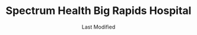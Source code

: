 ---
layout: location-page
date: Last Modified
description: "Local COVID-19 testing is available at Spectrum Health Big Rapids Hospital in Big Rapids, Michigan, USA."
permalink: "locations/michigan/big-rapids/spectrum-health-big-rapids-hospital/"
tags:
  - locations
  - michigan
title: Spectrum Health Big Rapids Hospital
uniqueName: spectrum-health-big-rapids-hospital
state: Michigan
stateAbbr: MI
hood: "Big Rapids"
address: "605 Oak St"
city: "Big Rapids"
zip: "49307"
zipsNearby: "49301 49355 49356 49357 49401 48801 49302 49303 49304 49305 49614 48612 48809 48887 49306 49307 49309 49310 49618 49402 48615 49619 49312 49620 49601 49317 48811 49318 48812 49319 49623 49320 48617 48815 48618 49321 49403 49404 49625 49322 48818 49405 49626 48620 48829 48830 48832 49631 49632 48622 48834 48870 49409 49633 49634 49410 48835 49411 49412 49413 49415 48624 49326 49417 49501 49502 49503 49504 49505 49506 49507 49508 49509 49510 49512 49514 49515 49516 49518 49519 49523 49525 49528 49530 49534 49544 49546 49548 49555 49560 49588 49599 49418 49468 49327 48838 49638 48625 49420 49639 49421 49425 48628 48629 48630 49329 48845 49426 49642 48846 49644 48847 49428 49429 49645 49330 49649 48632 49651 48633 48850 49430 49655 49331 49431 49656 48851 49657 48852 49660 49663 48853 49665 49435 49666 49436 49332 48637 49667 49668 48856 49437 49336 48804 48858 48859 48860 49440 49441 49442 49443 49444 49445 49337 49446 48862 49448 49675 48865 49338 49449 48871 48873 49339 48874 48651 49451 49677 49340 48877 49341 49351 49342 48878 49452 48880 49343 48657 48881 49454 49679 49455 48883 48884 48885 48886 49345 49456 48888 49346 48889 49683 49347 49688 49457 48891 49458 49459 48893 49689 48662 49349 49461 49463 48896 48802 49550" 
mapUrl: "http://maps.apple.com/?q=Spectrum+Health+Big+Rapids+Hospital&address=605+Oak+St,Big+Rapids,Michigan,49307"
locationType: Drive-thru
phone: "231-796-8691"
website: "https://www.spectrumhealth.org/covid19"
onlineBooking: undefined
closed: undefined
closedUpdate: May 23rd, 2020
notes: ""
days: Contact for hours of operation.
ctaMessage: Learn more
ctaUrl: "https://www.spectrumhealth.org/covid19"
---